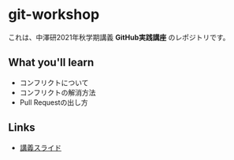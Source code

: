 # git-workshop
これは、中澤研2021年秋学期講義 **GitHub実践講座** のレポジトリです。

## What you'll learn
- コンフリクトについて
- コンフリクトの解消方法
- Pull Requestの出し方

## Links
- [講義スライド](https://docs.google.com/presentation/d/136NY1uEeBIVOcwQJ27jT3qn8Sm4niIYPJSx0iFbrgi8/edit#slide=id.g89eb620e83_1_406)